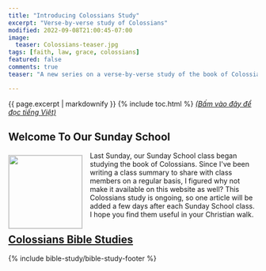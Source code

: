 ```yaml
---
title: "Introducing Colossians Study"
excerpt: "Verse-by-verse study of Colossians"
modified: 2022-09-08T21:00:45-07:00
image:
  teaser: Colossians-teaser.jpg
tags: [faith, law, grace, colossians]
featured: false
comments: true
teaser: "A new series on a verse-by-verse study of the book of Colossians."

---
```

{{ page.excerpt | markdownify }}
{% include toc.html %}
<a href="{{ site.url }}{% post_url articles-viet/2022-09-08-Intro-Colossians-Viet %}"><em>(Bấm vào đây để đọc tiếng Việt)</em></a>

## Welcome To Our Sunday School
<img alt src="{{ site.url }}/assets/images/Colossians-teaser.jpg" style="border: 1px solid #cccccc; margin: 7px 15px 0px 0px; max-width: 100%; height: 148px; padding: 0px; float: left;">

Last Sunday, our Sunday School class began studying the book of Colossians. Since I've been writing a class summary to share with class members on a regular basis, I figured why not make it available on this website as well? This Colossians study is ongoing, so one article will be added a few days after each Sunday School class. I hope you find them useful in your Christian walk.

## <a href="{{ site.url }}/bible-studies/Colossians/"><u>Colossians Bible Studies</u></a>

{% include bible-study/bible-study-footer %}

